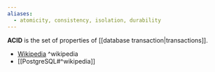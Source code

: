 ```yaml
---
aliases:
  - atomicity, consistency, isolation, durability
---
```

**ACID** is the set of properties of [[database transaction|transactions]].

- [Wikipedia](https://en.wikipedia.org/wiki/ACID) ^wikipedia
- [[PostgreSQL#^wikipedia]]